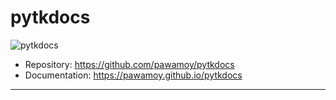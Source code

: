 # pytkdocs

![pytkdocs](/assets/pytkdocs.svg)

- Repository: https://github.com/pawamoy/pytkdocs
- Documentation: https://pawamoy.github.io/pytkdocs

---
